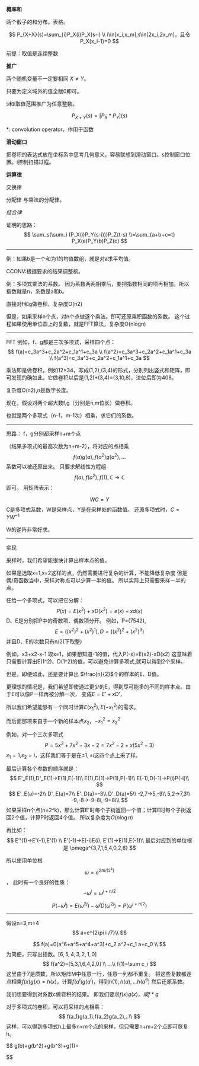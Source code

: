 **概率和**

两个骰子的和分布。表格。

$$
P_{X+X}(s)=\sum_{i}P_X(i)P_X(s-i)
\\ i\in[x_i,x_m],s\in[2x_i,2x_m]，且令P_X(x_i-1)=0
$$

前提：取值是连续整数


**推广**

两个随机变量不一定要相同 $X\neq Y$。

只要为定义域外的值全赋0即可。

s和i取值范围推广为任意整数。


$$
P_{X+Y}(s)=[P_X * P_Y](s)
$$

*: convolution operator，作用于函数



**滑动窗口**

把卷积的表达式放在坐标系中思考几何意义，容易联想到滑动窗口。s控制窗口位置。i控制扫描过程。


**运算律**

交换律

分配律
与乘法的分配律。

*结合律*

证明的思路：
$$
\sum_s(\sum_i (P_X(i)P_Y(s-i)))P_Z(t-s)
\\=\sum_{a+b+c=t} P_X(a)P_Y(b)P_Z(c)
$$

---



例：如果b是一个和为1的均值数组，就是对a求平均值。

CCONV:根据要求的结果调整核。

例：多项式乘法的系数。
因为系数两两相乘后，要把指数相同的项再相加。所以指数就是n，系数是a和b。

直接对f和g做卷积，复杂度O(n2)


但是，如果采样n个点，对n个点做逐个乘法。即可还原乘积函数的系数。
这个过程如果使用单位圆上的复数，就是FFT算法，复杂度O(nlogn)

---
FFT
例如，f、g都是三次多项式，采样四个点：
$$
f(a)=c_3a^3+c_2a^2+c_1a^1+c_3a \\
f(a^2)=c_3a^3+c_2a^2+c_1a^1+c_3a \\
f(a^3)=c_3a^3+c_2a^2+c_1a^1+c_3a
$$

乘法即是做卷积，例如12×34，写成(1,2),(3,4)的形式，分别列出竖式和矩阵，即可发现的确如此。它做卷积以后是(1,2)*(3,4)=(3,10,8)，进位后即为408。

复杂度O(n2),n是数字长度。

现在，假设对两个超大数f,g（分别是n,m位长）做卷积。

也就是两个多项式（n-1，m-1次）相乘，求它们的系数。

---

思路：
f，g分别都采样n+m个点

（结果多项式的最高次数为n+m-2），将对应的点相乘
$$
f(a)g(a),f(a^2)g(a^2),...
$$
系数可以被还原出来。
只要求解线性方程组
$$f(a),f(a^2),f(1),\mathbb{C}\rightarrow \mathbb{C}$$
即可。
用矩阵表示：

$$
WC=Y
$$
C是多项式系数，W是采样点，Y是在采样处的函数值。
还原多项式时，$C=YW^{-1}$

W的逆阵非常好求。

---
实现

采样时，我们希望能很快计算出样本点的值。

如果是选取x=1,x=2这样的点，仍然需要进行复杂的计算，不能降低复杂度
但是偶/奇函数当中，采样对称点可以少算一半的值。
所以实际上只需要采样一半的点。


任给一个多项式，可以把它分解：
$$
P(x)=E(x^2)+xD(x^2)=e(x)+xd(x)
$$
D、E是分别把P中的奇数项、偶数项分开。
例如，P=(7542),  
$$
E=((x^2)^2+(x^2)^1), D=((x^2)^2+(x^2)^3)
$$
并且D、E的次数只有n/2(下取整)

例如，x3+x2-x-1
取x=1，如果想知道-1的值，代入P(-x)=E(x2)-xD(x2)
这意味着只需要计算出E(1^2)、D(1^2)的值，可以避免计算多项式,就可以得到2个采样。

但是，即便如此，还是要计算出
$\frac{n}{2}$个的样本的E、D值。

更理想的情况是，我们希望即使通过更少的E，得到尽可能多的不同的样本点。由于E可以像P一样再被分解一次，
变成$E=E'+xD'$，

所以我们希望能够有一个同时计算$E(x_1^2),E(-x_1^2)$的需求。

而后面那项来自于一个新的样本点$x_2$，$-x_1^2=x_2^2$

例如，对一个三次多项式
$$
P=5x^3+7x^2-3x-2=7x^2-2+x(5x^2-3)
$$
$x_1=1$,$x_2=i$，这样我们等于是在$\pm 1,\pm i$这四个点上采了样。

最后计算各个参数的顺序就是：
$$
E'_E(1),D'_E(1)→E(1),E(-1)\\
E(1),D(1)→P(1),P(-1)\\
E(-1),D(-1)→P(i)P(-i)\\
$$
$$
E'_E(a)=-2\\
D'_E(a)=7\\
E'_D(a)=-3\\
D'_D(a)=5\\
-2,7→5,-9\\
5,2→7,3\\
-9,-8→-9-8i,-9+8i\\
$$
如果采样n个点(n=2^k)，那么计算E'时每个子树返回一个值；计算E时每个子树返回2个值，计算P时返回4个值。
所以复杂度为$O(n\log n)$

再比如：
$$
E''(1)→E'(-1),E'(1) \\
E'(-1)→E(-i)E(i), E'(1)→E(1),E(-1)\\
最后对应到的单位根是 \omega^{3,7,1,5,4,0,2,6}
$$

所以使用单位根
$$
\omega=e^{2\pi i/(2^k)}
$$
，
此时有一个良好的性质：
$$
-\omega^{j}=\omega^{j+n/2}
$$

$$
P(-\omega^j)=E(\omega^{2j})-\omega^jD(\omega^{2j})=P(\omega^{j+n/2})
$$

---


假设n=3,m=4
$$
a=e^{2\pi i /7}\\
$$

$$
f(a)=0(a^6+a^5+a^4+a^3)+c_2 a^2+c_1 a+c_0 \\
$$
为简便，只写出指数。$[6,5,4,3,2,1,0]$
$$
f(a^2)=[5,3,1,6,4,2,0] \\
...\\
f(1)=\sum c_i
$$
这里由于7是质数，所以矩阵M中任意一行，任意一列都不重复。
将这些复数都逐点相乘$f(x)g(x)=h(x)$，计算$f(a^i)g(a^i)$，得到$h(1),h(a),...h(a^6)$
然后还原系数。


我们想要得到对系数c做卷积的结果。
即我们要求$f(x)g(x)，或f*g$



对于多项式的卷积，可以将采样的点相乘：
$$
f(a_1)g(a_1),f(a_2)g(a_2),..\\
$$
这样，可以得到多项式h上最多n×m个点的采样，但只需要n+m+2个点即可恢复h。

$$
g(b)+g(b^2)+g(b^3)+g(1)=

$$